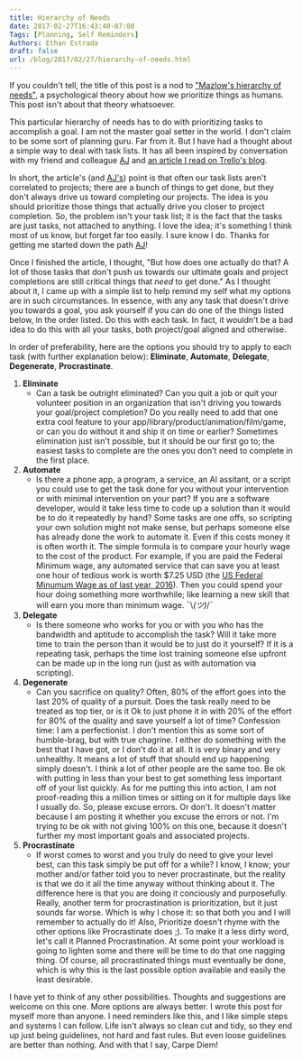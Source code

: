 ```yaml
---
title: Hierarchy of Needs
date: 2017-02-27T16:43:40-07:00
Tags: [Planning, Self Reminders]
Authors: Ethan Estrada
draft: false
url: /blog/2017/02/27/hierarchy-of-needs.html
---
```


If you couldn't tell, the title of this post is a nod to
["Mazlow's hierarchy of needs"](https://en.wikipedia.org/wiki/Maslow%27s_hierarchy_of_needs),
a psychological theory about how we prioritize things as humans. This
post isn't about that theory whatsoever.

<!-- more -->

This particular hierarchy of needs has to do with prioritizing tasks
to accomplish a goal. I am not the master goal setter in the world. I
don't claim to be some sort of planning guru. Far from it. But I have
had a thought about a simple way to deal with task lists. It has all
been inspired by conversation with my friend and colleague
[AJ](http://metapipe.com/team/) and
[an article I read on Trello's blog](http://blog.trello.com/why-your-to-do-list-is-going-nowhere).

In short, the article's (and [AJ's](http://metapipe.com/team/)) point
is that often our task lists aren't correlated to projects; there are
a bunch of things to get done, but they don't always drive us toward
completing our projects.  The idea is you should prioritize those
things that actually drive you closer to project completion. So, the
problem isn't your task list; it is the fact that the tasks are just
tasks, not attached to anything. I love the idea; it's something I
think most of us know, but forget far too easily. I sure know I
do. Thanks for getting me started down the path
[AJ](http://metapipe.com/team/)!

Once I finished the article, I thought, "But how does one actually do
that? A lot of those tasks that don't push us towards our ultimate
goals and project completions are still critical things that _need_ to
get done." As I thought about it, I came up with a simple list to help
remind my self what my options are in such circumstances. In essence,
with any any task that doesn't drive you towards a goal, you ask
yourself if you can do one of the things listed below, in the order
listed. Do this with each task. In fact, it wouldn't be a bad idea to
do this with all your tasks, both project/goal aligned and otherwise.

In order of preferability, here are the options you should try to
apply to each task (with further explanation below): **Eliminate**,
**Automate**, **Delegate**, **Degenerate**, **Procrastinate**.

1. **Eliminate**
   - Can a task be outright eliminated? Can you quit a job or quit
     your volunteer position in an organization that isn't driving you
     towards your goal/project completion? Do you really need to add
     that one extra cool feature to your
     app/library/product/animation/film/game, or can you do without it
     and ship it on time or earlier? Sometimes elimination just isn't
     possible, but it should be our first go to; the easiest tasks to
     complete are the ones you don't need to complete in the first
     place.
2. **Automate**
   - Is there a phone app, a program, a service, an AI assitant, or a
     script you could use to get the task done for you without your
     intervention or with minimal intervention on your part? If you are
     a software developer, would it take less time to code up a solution
     than it would be to do it repeatedly by hand? Some tasks are one
     offs, so scripting your own solution might not make sense, but
     perhaps someone else has already done the work to automate it. Even
     if this costs money it is often worth it. The simple formula is to
     compare your hourly wage to the cost of the product. For example,
     if you are paid the Federal Minimum wage, any automated service
     that can save you at least one hour of tedious work is worth $7.25
     USD (the
     [US Federal Minumum Wage as of last year, 2016](https://www.dol.gov/whd/state/stateMinWageHis.htm)).
     Then you could spend your hour doing something more worthwhile;
     like learning a new skill that will earn you more than minimum
     wage. ¯\\_(ツ)_/¯
3. **Delegate**
   - Is there someone who works for you or with you who has the
     bandwidth and aptitude to accomplish the task? Will it take more
     time to train the person than it would be to just do it yourself?
     If it is a repeating task, perhaps the time lost training someone
     else upfront can be made up in the long run (just as with
     automation via scripting).
4. **Degenerate**
   - Can you sacrifice on quality? Often, 80% of the effort goes into
     the last 20% of quality of a pursuit. Does the task really need to
     be treated as top tier, or is it Ok to just phone it in with 20% of
     the effort for 80% of the quality and save yourself a lot of time?
     Confession time: I am a perfectionist. I don't mention this as some
     sort of humble-brag, but with true chagrine. I either do something
     with the best that I have got, or I don't do it at all. It is very
     binary and very unhealthy. It means a lot of stuff that should end
     up happening simply doesn't. I think a lot of other people are the
     same too. Be ok with putting in less than your best to get
     something less important off of your list quickly. As for me
     putting this into action, I am not proof-reading this a million
     times or sitting on it for multiple days like I usually do. So,
     please excuse errors. Or don't. It doesn't matter because I am
     posting it whether you excuse the errors or not. I'm trying to be
     ok with not giving 100% on this one, because it doesn't further my
     most important goals and associated projects.
5. **Procrastinate**
   - If worst comes to worst and you truly do need to give your level
     best, can this task simply be put off for a while? I know, I know;
     your mother and/or father told you to never procrastinate, but the
     reality is that we do it all the time anyway without thinking about
     it. The difference here is that you are doing it conciously and
     purposefully. Really, another term for procrastination is
     prioritization, but it just sounds far worse. Which is why I chose
     it: so that both you and I will remember to actually do it! Also,
     Prioritize doesn't rhyme with the other options like Procrastinate
     does ;). To make it a less dirty word, let's call it Planned
     Procrastination. At some point your workload is going to lighten
     some and there will be time to do that one nagging thing. Of
     course, all procrastinated things must eventually be done, which is
     why this is the last possible option available and easily the least
     desirable.

I have yet to think of any other possibilities. Thoughts and
suggestions are welcome on this one. More options are always better. I
wrote this post for myself more than anyone. I need reminders like
this, and I like simple steps and systems I can follow. Life isn't
always so clean cut and tidy, so they end up just being guidelines,
not hard and fast rules. But even loose guidelines are better than
nothing. And with that I say, Carpe Diem!
